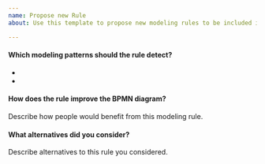 ```yaml
---
name: Propose new Rule
about: Use this template to propose new modeling rules to be included in the library.

---
```


#### Which modeling patterns should the rule detect?

* 
*

#### How does the rule improve the BPMN diagram?

Describe how people would benefit from this modeling rule.


#### What alternatives did you consider? 

Describe alternatives to this rule you considered.
